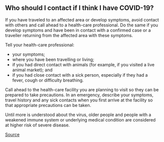 ## Who should I contact if I think I have COVID-19?

If you have traveled to an affected area or develop symptoms, avoid contact with others and call ahead to a health-care professional. Do the same if you develop symptoms and have been in contact with a confirmed case or a traveller returning from the affected area with these symptoms.

Tell your health-care professional:

- your symptoms;
- where you have been travelling or living;
- if you had direct contact with animals (for example, if you visited a live animal market); and
- if you had close contact with a sick person, especially if they had a fever, cough or difficulty breathing.

Call ahead to the health-care facility you are planning to visit so they can be prepared to take precautions. In an emergency, describe your symptoms, travel history and any sick contacts when you first arrive at the facility so that appropriate precautions can be taken.

Until more is understood about the virus, older people and people with a weakened immune system or underlying medical condition are considered at higher risk of severe disease.

[Source](<http://www.bccdc.ca/health-info/diseases-conditions/coronavirus-(novel)#Information--about--the--virus>)
